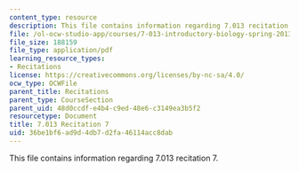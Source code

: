 ```yaml
---
content_type: resource
description: This file contains information regarding 7.013 recitation 7.
file: /ol-ocw-studio-app/courses/7-013-introductory-biology-spring-2013/36be1bf6ad9d4db7d2fa46114acc8dab_MIT7_013S12_Recitation_7.pdf
file_size: 188159
file_type: application/pdf
learning_resource_types:
- Recitations
license: https://creativecommons.org/licenses/by-nc-sa/4.0/
ocw_type: OCWFile
parent_title: Recitations
parent_type: CourseSection
parent_uid: 48d0ccdf-e4b4-c9ed-48e6-c3149ea3b5f2
resourcetype: Document
title: 7.013 Recitation 7
uid: 36be1bf6-ad9d-4db7-d2fa-46114acc8dab
---
```

This file contains information regarding 7.013 recitation 7.